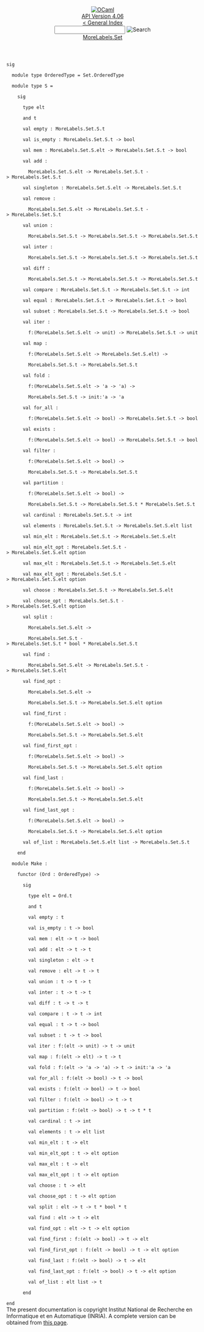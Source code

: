 <!-- ((! set title API !)) ((! set documentation !)) ((! set api !)) ((! set nobreadcrumb !)) -->
<div class="api"><header><nav class="toc brand"><a class="brand" href="https://ocaml.org/"><img src="colour-logo-gray.svg" class="svg" alt="OCaml"></a></nav><nav class="toc"><div class="toc_version"><a href="/docs" id="version-select">API Version 4.06</a></div><a href="index.html">&lt; General Index</a><div class="api_search"><input type="text" name="apisearch" id="api_search" oninput="mySearch(false);" onkeypress="this.oninput();" onclick="this.oninput();" onpaste="this.oninput();">
<img src="search_icon.svg" alt="Search" class="svg" onclick="mySearch(false)"></div>
<div id="search_results"></div><div class="toc_title"><a href="MoreLabels.Set.html">MoreLabels.Set</a></div><ul></ul></nav></header>
<code class="code"><span class="keyword">sig</span><br>
&nbsp;&nbsp;<span class="keyword">module</span>&nbsp;<span class="keyword">type</span>&nbsp;<span class="constructor">OrderedType</span>&nbsp;=&nbsp;<span class="constructor">Set</span>.<span class="constructor">OrderedType</span><br>
&nbsp;&nbsp;<span class="keyword">module</span>&nbsp;<span class="keyword">type</span>&nbsp;<span class="constructor">S</span>&nbsp;=<br>
&nbsp;&nbsp;&nbsp;&nbsp;<span class="keyword">sig</span><br>
&nbsp;&nbsp;&nbsp;&nbsp;&nbsp;&nbsp;<span class="keyword">type</span>&nbsp;elt<br>
&nbsp;&nbsp;&nbsp;&nbsp;&nbsp;&nbsp;<span class="keyword">and</span>&nbsp;t<br>
&nbsp;&nbsp;&nbsp;&nbsp;&nbsp;&nbsp;<span class="keyword">val</span>&nbsp;empty&nbsp;:&nbsp;<span class="constructor">MoreLabels</span>.<span class="constructor">Set</span>.<span class="constructor">S</span>.t<br>
&nbsp;&nbsp;&nbsp;&nbsp;&nbsp;&nbsp;<span class="keyword">val</span>&nbsp;is_empty&nbsp;:&nbsp;<span class="constructor">MoreLabels</span>.<span class="constructor">Set</span>.<span class="constructor">S</span>.t&nbsp;<span class="keywordsign">-&gt;</span>&nbsp;bool<br>
&nbsp;&nbsp;&nbsp;&nbsp;&nbsp;&nbsp;<span class="keyword">val</span>&nbsp;mem&nbsp;:&nbsp;<span class="constructor">MoreLabels</span>.<span class="constructor">Set</span>.<span class="constructor">S</span>.elt&nbsp;<span class="keywordsign">-&gt;</span>&nbsp;<span class="constructor">MoreLabels</span>.<span class="constructor">Set</span>.<span class="constructor">S</span>.t&nbsp;<span class="keywordsign">-&gt;</span>&nbsp;bool<br>
&nbsp;&nbsp;&nbsp;&nbsp;&nbsp;&nbsp;<span class="keyword">val</span>&nbsp;add&nbsp;:<br>
&nbsp;&nbsp;&nbsp;&nbsp;&nbsp;&nbsp;&nbsp;&nbsp;<span class="constructor">MoreLabels</span>.<span class="constructor">Set</span>.<span class="constructor">S</span>.elt&nbsp;<span class="keywordsign">-&gt;</span>&nbsp;<span class="constructor">MoreLabels</span>.<span class="constructor">Set</span>.<span class="constructor">S</span>.t&nbsp;<span class="keywordsign">-&gt;</span>&nbsp;<span class="constructor">MoreLabels</span>.<span class="constructor">Set</span>.<span class="constructor">S</span>.t<br>
&nbsp;&nbsp;&nbsp;&nbsp;&nbsp;&nbsp;<span class="keyword">val</span>&nbsp;singleton&nbsp;:&nbsp;<span class="constructor">MoreLabels</span>.<span class="constructor">Set</span>.<span class="constructor">S</span>.elt&nbsp;<span class="keywordsign">-&gt;</span>&nbsp;<span class="constructor">MoreLabels</span>.<span class="constructor">Set</span>.<span class="constructor">S</span>.t<br>
&nbsp;&nbsp;&nbsp;&nbsp;&nbsp;&nbsp;<span class="keyword">val</span>&nbsp;remove&nbsp;:<br>
&nbsp;&nbsp;&nbsp;&nbsp;&nbsp;&nbsp;&nbsp;&nbsp;<span class="constructor">MoreLabels</span>.<span class="constructor">Set</span>.<span class="constructor">S</span>.elt&nbsp;<span class="keywordsign">-&gt;</span>&nbsp;<span class="constructor">MoreLabels</span>.<span class="constructor">Set</span>.<span class="constructor">S</span>.t&nbsp;<span class="keywordsign">-&gt;</span>&nbsp;<span class="constructor">MoreLabels</span>.<span class="constructor">Set</span>.<span class="constructor">S</span>.t<br>
&nbsp;&nbsp;&nbsp;&nbsp;&nbsp;&nbsp;<span class="keyword">val</span>&nbsp;union&nbsp;:<br>
&nbsp;&nbsp;&nbsp;&nbsp;&nbsp;&nbsp;&nbsp;&nbsp;<span class="constructor">MoreLabels</span>.<span class="constructor">Set</span>.<span class="constructor">S</span>.t&nbsp;<span class="keywordsign">-&gt;</span>&nbsp;<span class="constructor">MoreLabels</span>.<span class="constructor">Set</span>.<span class="constructor">S</span>.t&nbsp;<span class="keywordsign">-&gt;</span>&nbsp;<span class="constructor">MoreLabels</span>.<span class="constructor">Set</span>.<span class="constructor">S</span>.t<br>
&nbsp;&nbsp;&nbsp;&nbsp;&nbsp;&nbsp;<span class="keyword">val</span>&nbsp;inter&nbsp;:<br>
&nbsp;&nbsp;&nbsp;&nbsp;&nbsp;&nbsp;&nbsp;&nbsp;<span class="constructor">MoreLabels</span>.<span class="constructor">Set</span>.<span class="constructor">S</span>.t&nbsp;<span class="keywordsign">-&gt;</span>&nbsp;<span class="constructor">MoreLabels</span>.<span class="constructor">Set</span>.<span class="constructor">S</span>.t&nbsp;<span class="keywordsign">-&gt;</span>&nbsp;<span class="constructor">MoreLabels</span>.<span class="constructor">Set</span>.<span class="constructor">S</span>.t<br>
&nbsp;&nbsp;&nbsp;&nbsp;&nbsp;&nbsp;<span class="keyword">val</span>&nbsp;diff&nbsp;:<br>
&nbsp;&nbsp;&nbsp;&nbsp;&nbsp;&nbsp;&nbsp;&nbsp;<span class="constructor">MoreLabels</span>.<span class="constructor">Set</span>.<span class="constructor">S</span>.t&nbsp;<span class="keywordsign">-&gt;</span>&nbsp;<span class="constructor">MoreLabels</span>.<span class="constructor">Set</span>.<span class="constructor">S</span>.t&nbsp;<span class="keywordsign">-&gt;</span>&nbsp;<span class="constructor">MoreLabels</span>.<span class="constructor">Set</span>.<span class="constructor">S</span>.t<br>
&nbsp;&nbsp;&nbsp;&nbsp;&nbsp;&nbsp;<span class="keyword">val</span>&nbsp;compare&nbsp;:&nbsp;<span class="constructor">MoreLabels</span>.<span class="constructor">Set</span>.<span class="constructor">S</span>.t&nbsp;<span class="keywordsign">-&gt;</span>&nbsp;<span class="constructor">MoreLabels</span>.<span class="constructor">Set</span>.<span class="constructor">S</span>.t&nbsp;<span class="keywordsign">-&gt;</span>&nbsp;int<br>
&nbsp;&nbsp;&nbsp;&nbsp;&nbsp;&nbsp;<span class="keyword">val</span>&nbsp;equal&nbsp;:&nbsp;<span class="constructor">MoreLabels</span>.<span class="constructor">Set</span>.<span class="constructor">S</span>.t&nbsp;<span class="keywordsign">-&gt;</span>&nbsp;<span class="constructor">MoreLabels</span>.<span class="constructor">Set</span>.<span class="constructor">S</span>.t&nbsp;<span class="keywordsign">-&gt;</span>&nbsp;bool<br>
&nbsp;&nbsp;&nbsp;&nbsp;&nbsp;&nbsp;<span class="keyword">val</span>&nbsp;subset&nbsp;:&nbsp;<span class="constructor">MoreLabels</span>.<span class="constructor">Set</span>.<span class="constructor">S</span>.t&nbsp;<span class="keywordsign">-&gt;</span>&nbsp;<span class="constructor">MoreLabels</span>.<span class="constructor">Set</span>.<span class="constructor">S</span>.t&nbsp;<span class="keywordsign">-&gt;</span>&nbsp;bool<br>
&nbsp;&nbsp;&nbsp;&nbsp;&nbsp;&nbsp;<span class="keyword">val</span>&nbsp;iter&nbsp;:<br>
&nbsp;&nbsp;&nbsp;&nbsp;&nbsp;&nbsp;&nbsp;&nbsp;f:(<span class="constructor">MoreLabels</span>.<span class="constructor">Set</span>.<span class="constructor">S</span>.elt&nbsp;<span class="keywordsign">-&gt;</span>&nbsp;unit)&nbsp;<span class="keywordsign">-&gt;</span>&nbsp;<span class="constructor">MoreLabels</span>.<span class="constructor">Set</span>.<span class="constructor">S</span>.t&nbsp;<span class="keywordsign">-&gt;</span>&nbsp;unit<br>
&nbsp;&nbsp;&nbsp;&nbsp;&nbsp;&nbsp;<span class="keyword">val</span>&nbsp;map&nbsp;:<br>
&nbsp;&nbsp;&nbsp;&nbsp;&nbsp;&nbsp;&nbsp;&nbsp;f:(<span class="constructor">MoreLabels</span>.<span class="constructor">Set</span>.<span class="constructor">S</span>.elt&nbsp;<span class="keywordsign">-&gt;</span>&nbsp;<span class="constructor">MoreLabels</span>.<span class="constructor">Set</span>.<span class="constructor">S</span>.elt)&nbsp;<span class="keywordsign">-&gt;</span><br>
&nbsp;&nbsp;&nbsp;&nbsp;&nbsp;&nbsp;&nbsp;&nbsp;<span class="constructor">MoreLabels</span>.<span class="constructor">Set</span>.<span class="constructor">S</span>.t&nbsp;<span class="keywordsign">-&gt;</span>&nbsp;<span class="constructor">MoreLabels</span>.<span class="constructor">Set</span>.<span class="constructor">S</span>.t<br>
&nbsp;&nbsp;&nbsp;&nbsp;&nbsp;&nbsp;<span class="keyword">val</span>&nbsp;fold&nbsp;:<br>
&nbsp;&nbsp;&nbsp;&nbsp;&nbsp;&nbsp;&nbsp;&nbsp;f:(<span class="constructor">MoreLabels</span>.<span class="constructor">Set</span>.<span class="constructor">S</span>.elt&nbsp;<span class="keywordsign">-&gt;</span>&nbsp;<span class="keywordsign">'</span>a&nbsp;<span class="keywordsign">-&gt;</span>&nbsp;<span class="keywordsign">'</span>a)&nbsp;<span class="keywordsign">-&gt;</span><br>
&nbsp;&nbsp;&nbsp;&nbsp;&nbsp;&nbsp;&nbsp;&nbsp;<span class="constructor">MoreLabels</span>.<span class="constructor">Set</span>.<span class="constructor">S</span>.t&nbsp;<span class="keywordsign">-&gt;</span>&nbsp;init:<span class="keywordsign">'</span>a&nbsp;<span class="keywordsign">-&gt;</span>&nbsp;<span class="keywordsign">'</span>a<br>
&nbsp;&nbsp;&nbsp;&nbsp;&nbsp;&nbsp;<span class="keyword">val</span>&nbsp;for_all&nbsp;:<br>
&nbsp;&nbsp;&nbsp;&nbsp;&nbsp;&nbsp;&nbsp;&nbsp;f:(<span class="constructor">MoreLabels</span>.<span class="constructor">Set</span>.<span class="constructor">S</span>.elt&nbsp;<span class="keywordsign">-&gt;</span>&nbsp;bool)&nbsp;<span class="keywordsign">-&gt;</span>&nbsp;<span class="constructor">MoreLabels</span>.<span class="constructor">Set</span>.<span class="constructor">S</span>.t&nbsp;<span class="keywordsign">-&gt;</span>&nbsp;bool<br>
&nbsp;&nbsp;&nbsp;&nbsp;&nbsp;&nbsp;<span class="keyword">val</span>&nbsp;exists&nbsp;:<br>
&nbsp;&nbsp;&nbsp;&nbsp;&nbsp;&nbsp;&nbsp;&nbsp;f:(<span class="constructor">MoreLabels</span>.<span class="constructor">Set</span>.<span class="constructor">S</span>.elt&nbsp;<span class="keywordsign">-&gt;</span>&nbsp;bool)&nbsp;<span class="keywordsign">-&gt;</span>&nbsp;<span class="constructor">MoreLabels</span>.<span class="constructor">Set</span>.<span class="constructor">S</span>.t&nbsp;<span class="keywordsign">-&gt;</span>&nbsp;bool<br>
&nbsp;&nbsp;&nbsp;&nbsp;&nbsp;&nbsp;<span class="keyword">val</span>&nbsp;filter&nbsp;:<br>
&nbsp;&nbsp;&nbsp;&nbsp;&nbsp;&nbsp;&nbsp;&nbsp;f:(<span class="constructor">MoreLabels</span>.<span class="constructor">Set</span>.<span class="constructor">S</span>.elt&nbsp;<span class="keywordsign">-&gt;</span>&nbsp;bool)&nbsp;<span class="keywordsign">-&gt;</span><br>
&nbsp;&nbsp;&nbsp;&nbsp;&nbsp;&nbsp;&nbsp;&nbsp;<span class="constructor">MoreLabels</span>.<span class="constructor">Set</span>.<span class="constructor">S</span>.t&nbsp;<span class="keywordsign">-&gt;</span>&nbsp;<span class="constructor">MoreLabels</span>.<span class="constructor">Set</span>.<span class="constructor">S</span>.t<br>
&nbsp;&nbsp;&nbsp;&nbsp;&nbsp;&nbsp;<span class="keyword">val</span>&nbsp;partition&nbsp;:<br>
&nbsp;&nbsp;&nbsp;&nbsp;&nbsp;&nbsp;&nbsp;&nbsp;f:(<span class="constructor">MoreLabels</span>.<span class="constructor">Set</span>.<span class="constructor">S</span>.elt&nbsp;<span class="keywordsign">-&gt;</span>&nbsp;bool)&nbsp;<span class="keywordsign">-&gt;</span><br>
&nbsp;&nbsp;&nbsp;&nbsp;&nbsp;&nbsp;&nbsp;&nbsp;<span class="constructor">MoreLabels</span>.<span class="constructor">Set</span>.<span class="constructor">S</span>.t&nbsp;<span class="keywordsign">-&gt;</span>&nbsp;<span class="constructor">MoreLabels</span>.<span class="constructor">Set</span>.<span class="constructor">S</span>.t&nbsp;*&nbsp;<span class="constructor">MoreLabels</span>.<span class="constructor">Set</span>.<span class="constructor">S</span>.t<br>
&nbsp;&nbsp;&nbsp;&nbsp;&nbsp;&nbsp;<span class="keyword">val</span>&nbsp;cardinal&nbsp;:&nbsp;<span class="constructor">MoreLabels</span>.<span class="constructor">Set</span>.<span class="constructor">S</span>.t&nbsp;<span class="keywordsign">-&gt;</span>&nbsp;int<br>
&nbsp;&nbsp;&nbsp;&nbsp;&nbsp;&nbsp;<span class="keyword">val</span>&nbsp;elements&nbsp;:&nbsp;<span class="constructor">MoreLabels</span>.<span class="constructor">Set</span>.<span class="constructor">S</span>.t&nbsp;<span class="keywordsign">-&gt;</span>&nbsp;<span class="constructor">MoreLabels</span>.<span class="constructor">Set</span>.<span class="constructor">S</span>.elt&nbsp;list<br>
&nbsp;&nbsp;&nbsp;&nbsp;&nbsp;&nbsp;<span class="keyword">val</span>&nbsp;min_elt&nbsp;:&nbsp;<span class="constructor">MoreLabels</span>.<span class="constructor">Set</span>.<span class="constructor">S</span>.t&nbsp;<span class="keywordsign">-&gt;</span>&nbsp;<span class="constructor">MoreLabels</span>.<span class="constructor">Set</span>.<span class="constructor">S</span>.elt<br>
&nbsp;&nbsp;&nbsp;&nbsp;&nbsp;&nbsp;<span class="keyword">val</span>&nbsp;min_elt_opt&nbsp;:&nbsp;<span class="constructor">MoreLabels</span>.<span class="constructor">Set</span>.<span class="constructor">S</span>.t&nbsp;<span class="keywordsign">-&gt;</span>&nbsp;<span class="constructor">MoreLabels</span>.<span class="constructor">Set</span>.<span class="constructor">S</span>.elt&nbsp;option<br>
&nbsp;&nbsp;&nbsp;&nbsp;&nbsp;&nbsp;<span class="keyword">val</span>&nbsp;max_elt&nbsp;:&nbsp;<span class="constructor">MoreLabels</span>.<span class="constructor">Set</span>.<span class="constructor">S</span>.t&nbsp;<span class="keywordsign">-&gt;</span>&nbsp;<span class="constructor">MoreLabels</span>.<span class="constructor">Set</span>.<span class="constructor">S</span>.elt<br>
&nbsp;&nbsp;&nbsp;&nbsp;&nbsp;&nbsp;<span class="keyword">val</span>&nbsp;max_elt_opt&nbsp;:&nbsp;<span class="constructor">MoreLabels</span>.<span class="constructor">Set</span>.<span class="constructor">S</span>.t&nbsp;<span class="keywordsign">-&gt;</span>&nbsp;<span class="constructor">MoreLabels</span>.<span class="constructor">Set</span>.<span class="constructor">S</span>.elt&nbsp;option<br>
&nbsp;&nbsp;&nbsp;&nbsp;&nbsp;&nbsp;<span class="keyword">val</span>&nbsp;choose&nbsp;:&nbsp;<span class="constructor">MoreLabels</span>.<span class="constructor">Set</span>.<span class="constructor">S</span>.t&nbsp;<span class="keywordsign">-&gt;</span>&nbsp;<span class="constructor">MoreLabels</span>.<span class="constructor">Set</span>.<span class="constructor">S</span>.elt<br>
&nbsp;&nbsp;&nbsp;&nbsp;&nbsp;&nbsp;<span class="keyword">val</span>&nbsp;choose_opt&nbsp;:&nbsp;<span class="constructor">MoreLabels</span>.<span class="constructor">Set</span>.<span class="constructor">S</span>.t&nbsp;<span class="keywordsign">-&gt;</span>&nbsp;<span class="constructor">MoreLabels</span>.<span class="constructor">Set</span>.<span class="constructor">S</span>.elt&nbsp;option<br>
&nbsp;&nbsp;&nbsp;&nbsp;&nbsp;&nbsp;<span class="keyword">val</span>&nbsp;split&nbsp;:<br>
&nbsp;&nbsp;&nbsp;&nbsp;&nbsp;&nbsp;&nbsp;&nbsp;<span class="constructor">MoreLabels</span>.<span class="constructor">Set</span>.<span class="constructor">S</span>.elt&nbsp;<span class="keywordsign">-&gt;</span><br>
&nbsp;&nbsp;&nbsp;&nbsp;&nbsp;&nbsp;&nbsp;&nbsp;<span class="constructor">MoreLabels</span>.<span class="constructor">Set</span>.<span class="constructor">S</span>.t&nbsp;<span class="keywordsign">-&gt;</span>&nbsp;<span class="constructor">MoreLabels</span>.<span class="constructor">Set</span>.<span class="constructor">S</span>.t&nbsp;*&nbsp;bool&nbsp;*&nbsp;<span class="constructor">MoreLabels</span>.<span class="constructor">Set</span>.<span class="constructor">S</span>.t<br>
&nbsp;&nbsp;&nbsp;&nbsp;&nbsp;&nbsp;<span class="keyword">val</span>&nbsp;find&nbsp;:<br>
&nbsp;&nbsp;&nbsp;&nbsp;&nbsp;&nbsp;&nbsp;&nbsp;<span class="constructor">MoreLabels</span>.<span class="constructor">Set</span>.<span class="constructor">S</span>.elt&nbsp;<span class="keywordsign">-&gt;</span>&nbsp;<span class="constructor">MoreLabels</span>.<span class="constructor">Set</span>.<span class="constructor">S</span>.t&nbsp;<span class="keywordsign">-&gt;</span>&nbsp;<span class="constructor">MoreLabels</span>.<span class="constructor">Set</span>.<span class="constructor">S</span>.elt<br>
&nbsp;&nbsp;&nbsp;&nbsp;&nbsp;&nbsp;<span class="keyword">val</span>&nbsp;find_opt&nbsp;:<br>
&nbsp;&nbsp;&nbsp;&nbsp;&nbsp;&nbsp;&nbsp;&nbsp;<span class="constructor">MoreLabels</span>.<span class="constructor">Set</span>.<span class="constructor">S</span>.elt&nbsp;<span class="keywordsign">-&gt;</span><br>
&nbsp;&nbsp;&nbsp;&nbsp;&nbsp;&nbsp;&nbsp;&nbsp;<span class="constructor">MoreLabels</span>.<span class="constructor">Set</span>.<span class="constructor">S</span>.t&nbsp;<span class="keywordsign">-&gt;</span>&nbsp;<span class="constructor">MoreLabels</span>.<span class="constructor">Set</span>.<span class="constructor">S</span>.elt&nbsp;option<br>
&nbsp;&nbsp;&nbsp;&nbsp;&nbsp;&nbsp;<span class="keyword">val</span>&nbsp;find_first&nbsp;:<br>
&nbsp;&nbsp;&nbsp;&nbsp;&nbsp;&nbsp;&nbsp;&nbsp;f:(<span class="constructor">MoreLabels</span>.<span class="constructor">Set</span>.<span class="constructor">S</span>.elt&nbsp;<span class="keywordsign">-&gt;</span>&nbsp;bool)&nbsp;<span class="keywordsign">-&gt;</span><br>
&nbsp;&nbsp;&nbsp;&nbsp;&nbsp;&nbsp;&nbsp;&nbsp;<span class="constructor">MoreLabels</span>.<span class="constructor">Set</span>.<span class="constructor">S</span>.t&nbsp;<span class="keywordsign">-&gt;</span>&nbsp;<span class="constructor">MoreLabels</span>.<span class="constructor">Set</span>.<span class="constructor">S</span>.elt<br>
&nbsp;&nbsp;&nbsp;&nbsp;&nbsp;&nbsp;<span class="keyword">val</span>&nbsp;find_first_opt&nbsp;:<br>
&nbsp;&nbsp;&nbsp;&nbsp;&nbsp;&nbsp;&nbsp;&nbsp;f:(<span class="constructor">MoreLabels</span>.<span class="constructor">Set</span>.<span class="constructor">S</span>.elt&nbsp;<span class="keywordsign">-&gt;</span>&nbsp;bool)&nbsp;<span class="keywordsign">-&gt;</span><br>
&nbsp;&nbsp;&nbsp;&nbsp;&nbsp;&nbsp;&nbsp;&nbsp;<span class="constructor">MoreLabels</span>.<span class="constructor">Set</span>.<span class="constructor">S</span>.t&nbsp;<span class="keywordsign">-&gt;</span>&nbsp;<span class="constructor">MoreLabels</span>.<span class="constructor">Set</span>.<span class="constructor">S</span>.elt&nbsp;option<br>
&nbsp;&nbsp;&nbsp;&nbsp;&nbsp;&nbsp;<span class="keyword">val</span>&nbsp;find_last&nbsp;:<br>
&nbsp;&nbsp;&nbsp;&nbsp;&nbsp;&nbsp;&nbsp;&nbsp;f:(<span class="constructor">MoreLabels</span>.<span class="constructor">Set</span>.<span class="constructor">S</span>.elt&nbsp;<span class="keywordsign">-&gt;</span>&nbsp;bool)&nbsp;<span class="keywordsign">-&gt;</span><br>
&nbsp;&nbsp;&nbsp;&nbsp;&nbsp;&nbsp;&nbsp;&nbsp;<span class="constructor">MoreLabels</span>.<span class="constructor">Set</span>.<span class="constructor">S</span>.t&nbsp;<span class="keywordsign">-&gt;</span>&nbsp;<span class="constructor">MoreLabels</span>.<span class="constructor">Set</span>.<span class="constructor">S</span>.elt<br>
&nbsp;&nbsp;&nbsp;&nbsp;&nbsp;&nbsp;<span class="keyword">val</span>&nbsp;find_last_opt&nbsp;:<br>
&nbsp;&nbsp;&nbsp;&nbsp;&nbsp;&nbsp;&nbsp;&nbsp;f:(<span class="constructor">MoreLabels</span>.<span class="constructor">Set</span>.<span class="constructor">S</span>.elt&nbsp;<span class="keywordsign">-&gt;</span>&nbsp;bool)&nbsp;<span class="keywordsign">-&gt;</span><br>
&nbsp;&nbsp;&nbsp;&nbsp;&nbsp;&nbsp;&nbsp;&nbsp;<span class="constructor">MoreLabels</span>.<span class="constructor">Set</span>.<span class="constructor">S</span>.t&nbsp;<span class="keywordsign">-&gt;</span>&nbsp;<span class="constructor">MoreLabels</span>.<span class="constructor">Set</span>.<span class="constructor">S</span>.elt&nbsp;option<br>
&nbsp;&nbsp;&nbsp;&nbsp;&nbsp;&nbsp;<span class="keyword">val</span>&nbsp;of_list&nbsp;:&nbsp;<span class="constructor">MoreLabels</span>.<span class="constructor">Set</span>.<span class="constructor">S</span>.elt&nbsp;list&nbsp;<span class="keywordsign">-&gt;</span>&nbsp;<span class="constructor">MoreLabels</span>.<span class="constructor">Set</span>.<span class="constructor">S</span>.t<br>
&nbsp;&nbsp;&nbsp;&nbsp;<span class="keyword">end</span><br>
&nbsp;&nbsp;<span class="keyword">module</span>&nbsp;<span class="constructor">Make</span>&nbsp;:<br>
&nbsp;&nbsp;&nbsp;&nbsp;<span class="keyword">functor</span>&nbsp;(<span class="constructor">Ord</span>&nbsp;:&nbsp;<span class="constructor">OrderedType</span>)&nbsp;<span class="keywordsign">-&gt;</span><br>
&nbsp;&nbsp;&nbsp;&nbsp;&nbsp;&nbsp;<span class="keyword">sig</span><br>
&nbsp;&nbsp;&nbsp;&nbsp;&nbsp;&nbsp;&nbsp;&nbsp;<span class="keyword">type</span>&nbsp;elt&nbsp;=&nbsp;<span class="constructor">Ord</span>.t<br>
&nbsp;&nbsp;&nbsp;&nbsp;&nbsp;&nbsp;&nbsp;&nbsp;<span class="keyword">and</span>&nbsp;t<br>
&nbsp;&nbsp;&nbsp;&nbsp;&nbsp;&nbsp;&nbsp;&nbsp;<span class="keyword">val</span>&nbsp;empty&nbsp;:&nbsp;t<br>
&nbsp;&nbsp;&nbsp;&nbsp;&nbsp;&nbsp;&nbsp;&nbsp;<span class="keyword">val</span>&nbsp;is_empty&nbsp;:&nbsp;t&nbsp;<span class="keywordsign">-&gt;</span>&nbsp;bool<br>
&nbsp;&nbsp;&nbsp;&nbsp;&nbsp;&nbsp;&nbsp;&nbsp;<span class="keyword">val</span>&nbsp;mem&nbsp;:&nbsp;elt&nbsp;<span class="keywordsign">-&gt;</span>&nbsp;t&nbsp;<span class="keywordsign">-&gt;</span>&nbsp;bool<br>
&nbsp;&nbsp;&nbsp;&nbsp;&nbsp;&nbsp;&nbsp;&nbsp;<span class="keyword">val</span>&nbsp;add&nbsp;:&nbsp;elt&nbsp;<span class="keywordsign">-&gt;</span>&nbsp;t&nbsp;<span class="keywordsign">-&gt;</span>&nbsp;t<br>
&nbsp;&nbsp;&nbsp;&nbsp;&nbsp;&nbsp;&nbsp;&nbsp;<span class="keyword">val</span>&nbsp;singleton&nbsp;:&nbsp;elt&nbsp;<span class="keywordsign">-&gt;</span>&nbsp;t<br>
&nbsp;&nbsp;&nbsp;&nbsp;&nbsp;&nbsp;&nbsp;&nbsp;<span class="keyword">val</span>&nbsp;remove&nbsp;:&nbsp;elt&nbsp;<span class="keywordsign">-&gt;</span>&nbsp;t&nbsp;<span class="keywordsign">-&gt;</span>&nbsp;t<br>
&nbsp;&nbsp;&nbsp;&nbsp;&nbsp;&nbsp;&nbsp;&nbsp;<span class="keyword">val</span>&nbsp;union&nbsp;:&nbsp;t&nbsp;<span class="keywordsign">-&gt;</span>&nbsp;t&nbsp;<span class="keywordsign">-&gt;</span>&nbsp;t<br>
&nbsp;&nbsp;&nbsp;&nbsp;&nbsp;&nbsp;&nbsp;&nbsp;<span class="keyword">val</span>&nbsp;inter&nbsp;:&nbsp;t&nbsp;<span class="keywordsign">-&gt;</span>&nbsp;t&nbsp;<span class="keywordsign">-&gt;</span>&nbsp;t<br>
&nbsp;&nbsp;&nbsp;&nbsp;&nbsp;&nbsp;&nbsp;&nbsp;<span class="keyword">val</span>&nbsp;diff&nbsp;:&nbsp;t&nbsp;<span class="keywordsign">-&gt;</span>&nbsp;t&nbsp;<span class="keywordsign">-&gt;</span>&nbsp;t<br>
&nbsp;&nbsp;&nbsp;&nbsp;&nbsp;&nbsp;&nbsp;&nbsp;<span class="keyword">val</span>&nbsp;compare&nbsp;:&nbsp;t&nbsp;<span class="keywordsign">-&gt;</span>&nbsp;t&nbsp;<span class="keywordsign">-&gt;</span>&nbsp;int<br>
&nbsp;&nbsp;&nbsp;&nbsp;&nbsp;&nbsp;&nbsp;&nbsp;<span class="keyword">val</span>&nbsp;equal&nbsp;:&nbsp;t&nbsp;<span class="keywordsign">-&gt;</span>&nbsp;t&nbsp;<span class="keywordsign">-&gt;</span>&nbsp;bool<br>
&nbsp;&nbsp;&nbsp;&nbsp;&nbsp;&nbsp;&nbsp;&nbsp;<span class="keyword">val</span>&nbsp;subset&nbsp;:&nbsp;t&nbsp;<span class="keywordsign">-&gt;</span>&nbsp;t&nbsp;<span class="keywordsign">-&gt;</span>&nbsp;bool<br>
&nbsp;&nbsp;&nbsp;&nbsp;&nbsp;&nbsp;&nbsp;&nbsp;<span class="keyword">val</span>&nbsp;iter&nbsp;:&nbsp;f:(elt&nbsp;<span class="keywordsign">-&gt;</span>&nbsp;unit)&nbsp;<span class="keywordsign">-&gt;</span>&nbsp;t&nbsp;<span class="keywordsign">-&gt;</span>&nbsp;unit<br>
&nbsp;&nbsp;&nbsp;&nbsp;&nbsp;&nbsp;&nbsp;&nbsp;<span class="keyword">val</span>&nbsp;map&nbsp;:&nbsp;f:(elt&nbsp;<span class="keywordsign">-&gt;</span>&nbsp;elt)&nbsp;<span class="keywordsign">-&gt;</span>&nbsp;t&nbsp;<span class="keywordsign">-&gt;</span>&nbsp;t<br>
&nbsp;&nbsp;&nbsp;&nbsp;&nbsp;&nbsp;&nbsp;&nbsp;<span class="keyword">val</span>&nbsp;fold&nbsp;:&nbsp;f:(elt&nbsp;<span class="keywordsign">-&gt;</span>&nbsp;<span class="keywordsign">'</span>a&nbsp;<span class="keywordsign">-&gt;</span>&nbsp;<span class="keywordsign">'</span>a)&nbsp;<span class="keywordsign">-&gt;</span>&nbsp;t&nbsp;<span class="keywordsign">-&gt;</span>&nbsp;init:<span class="keywordsign">'</span>a&nbsp;<span class="keywordsign">-&gt;</span>&nbsp;<span class="keywordsign">'</span>a<br>
&nbsp;&nbsp;&nbsp;&nbsp;&nbsp;&nbsp;&nbsp;&nbsp;<span class="keyword">val</span>&nbsp;for_all&nbsp;:&nbsp;f:(elt&nbsp;<span class="keywordsign">-&gt;</span>&nbsp;bool)&nbsp;<span class="keywordsign">-&gt;</span>&nbsp;t&nbsp;<span class="keywordsign">-&gt;</span>&nbsp;bool<br>
&nbsp;&nbsp;&nbsp;&nbsp;&nbsp;&nbsp;&nbsp;&nbsp;<span class="keyword">val</span>&nbsp;exists&nbsp;:&nbsp;f:(elt&nbsp;<span class="keywordsign">-&gt;</span>&nbsp;bool)&nbsp;<span class="keywordsign">-&gt;</span>&nbsp;t&nbsp;<span class="keywordsign">-&gt;</span>&nbsp;bool<br>
&nbsp;&nbsp;&nbsp;&nbsp;&nbsp;&nbsp;&nbsp;&nbsp;<span class="keyword">val</span>&nbsp;filter&nbsp;:&nbsp;f:(elt&nbsp;<span class="keywordsign">-&gt;</span>&nbsp;bool)&nbsp;<span class="keywordsign">-&gt;</span>&nbsp;t&nbsp;<span class="keywordsign">-&gt;</span>&nbsp;t<br>
&nbsp;&nbsp;&nbsp;&nbsp;&nbsp;&nbsp;&nbsp;&nbsp;<span class="keyword">val</span>&nbsp;partition&nbsp;:&nbsp;f:(elt&nbsp;<span class="keywordsign">-&gt;</span>&nbsp;bool)&nbsp;<span class="keywordsign">-&gt;</span>&nbsp;t&nbsp;<span class="keywordsign">-&gt;</span>&nbsp;t&nbsp;*&nbsp;t<br>
&nbsp;&nbsp;&nbsp;&nbsp;&nbsp;&nbsp;&nbsp;&nbsp;<span class="keyword">val</span>&nbsp;cardinal&nbsp;:&nbsp;t&nbsp;<span class="keywordsign">-&gt;</span>&nbsp;int<br>
&nbsp;&nbsp;&nbsp;&nbsp;&nbsp;&nbsp;&nbsp;&nbsp;<span class="keyword">val</span>&nbsp;elements&nbsp;:&nbsp;t&nbsp;<span class="keywordsign">-&gt;</span>&nbsp;elt&nbsp;list<br>
&nbsp;&nbsp;&nbsp;&nbsp;&nbsp;&nbsp;&nbsp;&nbsp;<span class="keyword">val</span>&nbsp;min_elt&nbsp;:&nbsp;t&nbsp;<span class="keywordsign">-&gt;</span>&nbsp;elt<br>
&nbsp;&nbsp;&nbsp;&nbsp;&nbsp;&nbsp;&nbsp;&nbsp;<span class="keyword">val</span>&nbsp;min_elt_opt&nbsp;:&nbsp;t&nbsp;<span class="keywordsign">-&gt;</span>&nbsp;elt&nbsp;option<br>
&nbsp;&nbsp;&nbsp;&nbsp;&nbsp;&nbsp;&nbsp;&nbsp;<span class="keyword">val</span>&nbsp;max_elt&nbsp;:&nbsp;t&nbsp;<span class="keywordsign">-&gt;</span>&nbsp;elt<br>
&nbsp;&nbsp;&nbsp;&nbsp;&nbsp;&nbsp;&nbsp;&nbsp;<span class="keyword">val</span>&nbsp;max_elt_opt&nbsp;:&nbsp;t&nbsp;<span class="keywordsign">-&gt;</span>&nbsp;elt&nbsp;option<br>
&nbsp;&nbsp;&nbsp;&nbsp;&nbsp;&nbsp;&nbsp;&nbsp;<span class="keyword">val</span>&nbsp;choose&nbsp;:&nbsp;t&nbsp;<span class="keywordsign">-&gt;</span>&nbsp;elt<br>
&nbsp;&nbsp;&nbsp;&nbsp;&nbsp;&nbsp;&nbsp;&nbsp;<span class="keyword">val</span>&nbsp;choose_opt&nbsp;:&nbsp;t&nbsp;<span class="keywordsign">-&gt;</span>&nbsp;elt&nbsp;option<br>
&nbsp;&nbsp;&nbsp;&nbsp;&nbsp;&nbsp;&nbsp;&nbsp;<span class="keyword">val</span>&nbsp;split&nbsp;:&nbsp;elt&nbsp;<span class="keywordsign">-&gt;</span>&nbsp;t&nbsp;<span class="keywordsign">-&gt;</span>&nbsp;t&nbsp;*&nbsp;bool&nbsp;*&nbsp;t<br>
&nbsp;&nbsp;&nbsp;&nbsp;&nbsp;&nbsp;&nbsp;&nbsp;<span class="keyword">val</span>&nbsp;find&nbsp;:&nbsp;elt&nbsp;<span class="keywordsign">-&gt;</span>&nbsp;t&nbsp;<span class="keywordsign">-&gt;</span>&nbsp;elt<br>
&nbsp;&nbsp;&nbsp;&nbsp;&nbsp;&nbsp;&nbsp;&nbsp;<span class="keyword">val</span>&nbsp;find_opt&nbsp;:&nbsp;elt&nbsp;<span class="keywordsign">-&gt;</span>&nbsp;t&nbsp;<span class="keywordsign">-&gt;</span>&nbsp;elt&nbsp;option<br>
&nbsp;&nbsp;&nbsp;&nbsp;&nbsp;&nbsp;&nbsp;&nbsp;<span class="keyword">val</span>&nbsp;find_first&nbsp;:&nbsp;f:(elt&nbsp;<span class="keywordsign">-&gt;</span>&nbsp;bool)&nbsp;<span class="keywordsign">-&gt;</span>&nbsp;t&nbsp;<span class="keywordsign">-&gt;</span>&nbsp;elt<br>
&nbsp;&nbsp;&nbsp;&nbsp;&nbsp;&nbsp;&nbsp;&nbsp;<span class="keyword">val</span>&nbsp;find_first_opt&nbsp;:&nbsp;f:(elt&nbsp;<span class="keywordsign">-&gt;</span>&nbsp;bool)&nbsp;<span class="keywordsign">-&gt;</span>&nbsp;t&nbsp;<span class="keywordsign">-&gt;</span>&nbsp;elt&nbsp;option<br>
&nbsp;&nbsp;&nbsp;&nbsp;&nbsp;&nbsp;&nbsp;&nbsp;<span class="keyword">val</span>&nbsp;find_last&nbsp;:&nbsp;f:(elt&nbsp;<span class="keywordsign">-&gt;</span>&nbsp;bool)&nbsp;<span class="keywordsign">-&gt;</span>&nbsp;t&nbsp;<span class="keywordsign">-&gt;</span>&nbsp;elt<br>
&nbsp;&nbsp;&nbsp;&nbsp;&nbsp;&nbsp;&nbsp;&nbsp;<span class="keyword">val</span>&nbsp;find_last_opt&nbsp;:&nbsp;f:(elt&nbsp;<span class="keywordsign">-&gt;</span>&nbsp;bool)&nbsp;<span class="keywordsign">-&gt;</span>&nbsp;t&nbsp;<span class="keywordsign">-&gt;</span>&nbsp;elt&nbsp;option<br>
&nbsp;&nbsp;&nbsp;&nbsp;&nbsp;&nbsp;&nbsp;&nbsp;<span class="keyword">val</span>&nbsp;of_list&nbsp;:&nbsp;elt&nbsp;list&nbsp;<span class="keywordsign">-&gt;</span>&nbsp;t<br>
&nbsp;&nbsp;&nbsp;&nbsp;&nbsp;&nbsp;<span class="keyword">end</span><br>
<span class="keyword">end</span></code><div class="copyright">The present documentation is copyright Institut National de Recherche en Informatique et en Automatique (INRIA). A complete version can be obtained from <a href="http://caml.inria.fr/pub/docs/manual-ocaml/">this page</a>.</div></div>